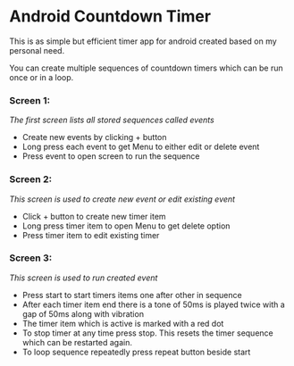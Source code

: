 # Android Countdown Timer
This is as simple but efficient timer app for android created based on my personal need.

You can create multiple sequences of countdown timers which can be run once or in a loop.

### Screen 1: 

*The first screen lists all stored sequences called events*

- Create new events by clicking + button
- Long press each event to get Menu to either edit or delete event
- Press event to open screen to run the sequence
 
### Screen 2:

*This screen is used to create new event or edit existing event*
  
- Click + button to create new timer item
- Long press timer item to open Menu to get delete option
- Press timer item to edit existing timer
  
### Screen 3:
  
 *This screen is used to run created event*
  
- Press start to start timers items one after other in sequence
- After each timer item end there is a tone of 50ms is played twice with a gap of 50ms along with vibration
- The timer item which is active is marked with a red dot
- To stop timer at any time press stop. This resets the timer sequence which can be restarted again.
- To loop sequence repeatedly press repeat button beside start
